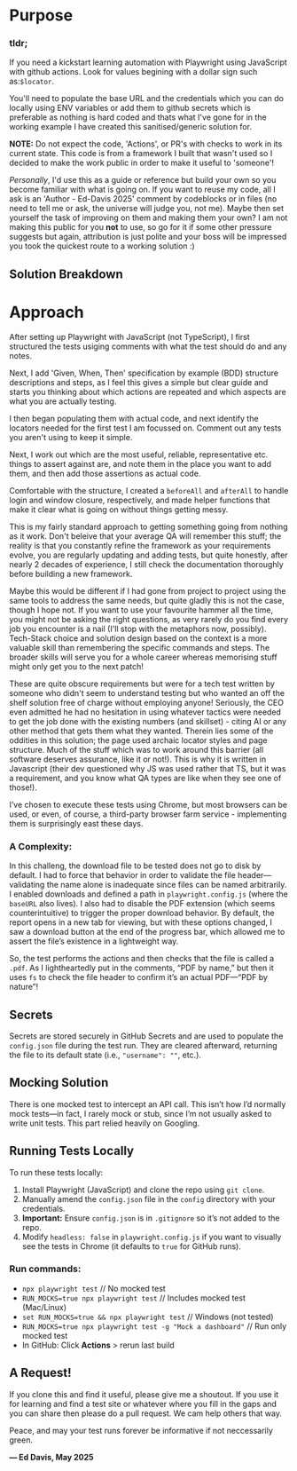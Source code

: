 # Purpose

### tldr;

If you need a kickstart learning automation with Playwright using JavaScript with github actions. Look for values begining with a dollar sign such as:`$locator`. 

You'll need to populate the base URL and the credentials which you can do locally using ENV variables or add them to github secrets which is preferable as nothing is hard coded and thats what I've gone for in the working example I have created this sanitised/generic solution for. 

**NOTE:** Do not expect the code, 'Actions', or PR's with checks to work in its current state. This code is from a framework I built that wasn't used so I decided to make the work public in order to make it useful to 'someone'!

*Personally*, I'd use this as a guide or reference but build your own so you become familiar with what is going on. If you want to reuse my code, all I ask is an 'Author - Ed-Davis 2025' comment by codeblocks or in files (no need to tell me or ask, the universe will judge you, not me). Maybe then set yourself the task of improving on them and making them your own? I am not making this public for you **not** to use, so go for it if some other pressure suggests but again, attribution is just polite and your boss will be impressed you took the quickest route to a working solution :)

## Solution Breakdown

# Approach
After setting up Playwright with JavaScript (not TypeScript), I first structured the tests usiging comments with what the test should do and any notes.

Next, I add 'Given, When, Then' specification by example (BDD) structure descriptions and steps, as I feel this gives a simple but clear guide and starts you thinking about which actions are repeated and which aspects are what you are actually testing.

I then began populating them with actual code, and next identify the locators needed for the first test I am focussed on. Comment out any tests you aren't using to keep it simple. 

Next, I work out which are the most useful, reliable, representative etc. things to assert against are, and note them in the place you want to add them, and then add those assertions as actual code. 

Comfortable with the structure, I created a `beforeAll` and `afterAll` to handle login and window closure, respectively, and made helper functions that make it clear what is going on without things getting messy.

This is my fairly standard approach to getting something going from nothing as it work. Don't beleive that your average QA will remember this stuff; the reality is that you constantly refine the framework as your requirements evolve, you are regularly updating and adding tests, but quite honestly, after nearly 2 decades of experience, I still check the documentation thoroughly before building a new framework. 

Maybe this would be different if I had gone from project to project using the same tools to address the same needs, but quite gladly this is not the case, though I hope not.  If you want to use your favourite hammer all the time, you might not be asking the right questions, as very rarely do you find every job you encounter is a nail (I'll stop with the metaphors now, possibly). Tech-Stack choice and solution design based on the context is a more valuable skill than remembering the specific commands and steps. The broader skills will serve you for a whole career whereas memorising stuff might only get you to the next patch!  

These are quite obscure requirements but were for a tech test written by someone who didn't seem to understand testing but who wanted an off the shelf solution free of charge without employing anyone! Seriously, the CEO even admitted he had no hesitation in using whatever tactics were needed to get the job done with the existing numbers (and skillset) - citing AI or any other method that gets them what they wanted. Therein lies some of the oddities in this solution; the page used archaic locator styles and page structure. Much of the stuff which was to work around this barrier (all software deserves assurance, like it or not!). This is why it is written in Javascript (their dev questioned why JS was used rather that TS, but it was a requirement, and you know what QA types are like when they see one of those!).

I’ve chosen to execute these tests using Chrome, but most browsers can be used, or even, of course, a third-party browser farm service - implementing them is surprisingly east these days.

### A Complexity:
In this challeng, the download file to be tested does not go to disk by default. I had to force that behavior in order to validate the file header—validating the name alone is inadequate since files can be named arbitrarily. I enabled downloads and defined a path in `playwright.config.js` (where the `baseURL` also lives). I also had to disable the PDF extension (which seems counterintuitive) to trigger the proper download behavior. By default, the report opens in a new tab for viewing, but with these options changed, I saw a download button at the end of the progress bar, which allowed me to assert the file’s existence in a lightweight way.

So, the test performs the actions and then checks that the file is called a `.pdf`. As I lightheartedly put in the comments, “PDF by name,” but then it uses `fs` to check the file header to confirm it’s an actual PDF—“PDF by nature”!

## Secrets
Secrets are stored securely in GitHub Secrets and are used to populate the `config.json` file during the test run. They are cleared afterward, returning the file to its default state (i.e., `"username": ""`, etc.).

## Mocking Solution
There is one mocked test to intercept an API call. This isn’t how I’d normally mock tests—in fact, I rarely mock or stub, since I’m not usually asked to write unit tests. This part relied heavily on Googling.

## Running Tests Locally
To run these tests locally:

1. Install Playwright (JavaScript) and clone the repo using `git clone`.
2. Manually amend the `config.json` file in the `config` directory with your credentials.
3. **Important:** Ensure `config.json` is in `.gitignore` so it’s not added to the repo.
4. Modify `headless: false` in `playwright.config.js` if you want to visually see the tests in Chrome (it defaults to `true` for GitHub runs).

### Run commands:
- `npx playwright test` // No mocked test  
- `RUN_MOCKS=true npx playwright test` // Includes mocked test (Mac/Linux)  
- `set RUN_MOCKS=true && npx playwright test` // Windows (not tested)  
- `RUN_MOCKS=true npx playwright test -g "Mock a dashboard"` // Run only mocked test  
- In GitHub: Click **Actions** > rerun last build

## A Request! 
If you clone this and find it useful, please give me a shoutout. If you use it for learning and find a test site or whatever where you fill in the gaps and you can share then please do a pull request. We cam help others that way.

Peace, and may your test runs forever be informative if not neccessarily green.

**— Ed Davis, May 2025**
